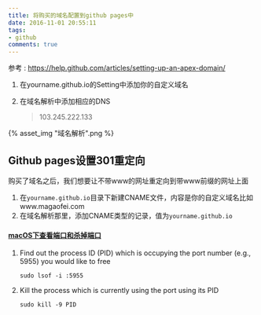 ```yaml
---
title: 将购买的域名配置到github pages中
date: 2016-11-01 20:55:11
tags: 
- github
comments: true
---
```


参考 : https://help.github.com/articles/setting-up-an-apex-domain/

1. 在yourname.github.io的Setting中添加你的自定义域名

2. 在域名解析中添加相应的DNS

   > 103.245.222.133


{% asset_img "域名解析".png %}



## Github pages设置301重定向

购买了域名之后，我们想要让不带www的网址重定向到带www前缀的网址上面

1. 在`yourname.github.io`目录下新建CNAME文件，内容是你的自定义域名比如www.magaofei.com
2. 在域名解析那里，添加CNAME类型的记录，值为`yourname.github.io`



#### [macOS下查看端口和杀掉端口](http://stackoverflow.com/questions/12397175/how-do-i-close-an-open-port-from-the-terminal-on-the-mac)

1. Find out the process ID (PID) which is occupying the port number (e.g., 5955) you would like to free

   ```
   sudo lsof -i :5955
   ```

2. Kill the process which is currently using the port using its PID

   ```
   sudo kill -9 PID
   ```

## 